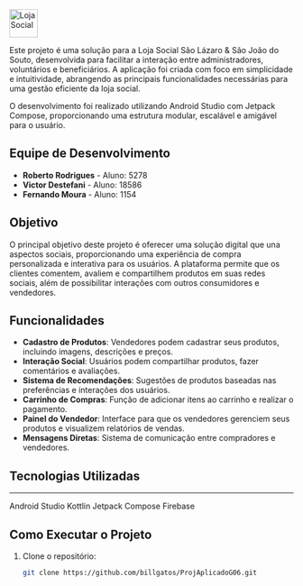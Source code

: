 <img src="[URL-da-imagem](https://www.google.com/imgres?q=png%20loja%20social%20icone&imgurl=https%3A%2F%2Fcdn-icons-png.flaticon.com%2F512%2F5131%2F5131611.png&imgrefurl=https%3A%2F%2Fwww.flaticon.com%2Fbr%2Ficone-gratis%2Floja-local_5131611&docid=bpyNvR82MBvNDM&tbnid=DDBOWDlQUtco7M&vet=12ahUKEwjTksLxwd6KAxWW-wIHHfy7NvoQM3oECBwQAA..i&w=512&h=512&hcb=2&ved=2ahUKEwjTksLxwd6KAxWW-wIHHfy7NvoQM3oECBwQAA)" alt="Loja Social" width="50" height="50"> 

Este projeto é uma solução para a Loja Social São Lázaro & São João do Souto, desenvolvida para facilitar a interação entre administradores, voluntários e beneficiários. A aplicação foi criada com foco em simplicidade e intuitividade, abrangendo as principais funcionalidades necessárias para uma gestão eficiente da loja social.

O desenvolvimento foi realizado utilizando Android Studio com Jetpack Compose, proporcionando uma estrutura modular, escalável e amigável para o usuário.

## Equipe de Desenvolvimento

- **Roberto Rodrigues** - Aluno: 5278
- **Victor Destefani** - Aluno: 18586
- **Fernando Moura** - Aluno: 1154

## Objetivo

O principal objetivo deste projeto é oferecer uma solução digital que una aspectos sociais, proporcionando uma experiência de compra personalizada e interativa para os usuários. A plataforma permite que os clientes comentem, avaliem e compartilhem produtos em suas redes sociais, além de possibilitar interações com outros consumidores e vendedores.

## Funcionalidades

- **Cadastro de Produtos**: Vendedores podem cadastrar seus produtos, incluindo imagens, descrições e preços.
- **Interação Social**: Usuários podem compartilhar produtos, fazer comentários e avaliações.
- **Sistema de Recomendações**: Sugestões de produtos baseadas nas preferências e interações dos usuários.
- **Carrinho de Compras**: Função de adicionar itens ao carrinho e realizar o pagamento.
- **Painel do Vendedor**: Interface para que os vendedores gerenciem seus produtos e visualizem relatórios de vendas.
- **Mensagens Diretas**: Sistema de comunicação entre compradores e vendedores.

## Tecnologias Utilizadas

 ***********
 Android Studio
 Kottlin
 Jetpack Compose
 Firebase

## Como Executar o Projeto

1. Clone o repositório:
   ```bash
   git clone https://github.com/billgatos/ProjAplicadoG06.git
